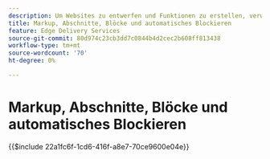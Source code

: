 ```yaml
---
description: Um Websites zu entwerfen und Funktionen zu erstellen, verwenden Entwickler das Markup und DOM, die dynamisch aus dem Inhalt gerendert werden. Markup und DOM sind so konstruiert, dass flexible Manipulationen und Stile möglich sind. Gleichzeitig bietet es vordefinierte Funktionen, sodass der Entwickler sich über einige Aspekte moderner Websites keine Gedanken machen muss.
title: Markup, Abschnitte, Blöcke und automatisches Blockieren
feature: Edge Delivery Services
source-git-commit: 80d974c23cb3dd7c0844b4d2cec2b608ff813438
workflow-type: tm+mt
source-wordcount: '70'
ht-degree: 0%

---
```


# Markup, Abschnitte, Blöcke und automatisches Blockieren

{{$include 22a1fc6f-1cd6-416f-a8e7-70ce9600e04e}}